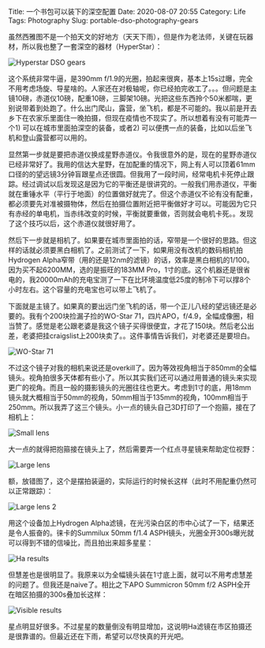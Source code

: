 Title: 一个书包可以装下的深空配置
Date: 2020-08-07 20:55
Category: Life
Tags: Photography
Slug: portable-dso-photography-gears

虽然西雅图不是一个拍天文的好地方（天天下雨），但是作为老法师，关键在玩器材，所以我也整了一套深空的器材（HyperStar）：

![Hyperstar DSO gears](images/portable-dso-hyperstar.jpg)

这个系统非常牛逼，是390mm f/1.9的光圈，拍起来很爽，基本上15s过曝，完全不用考虑场旋、导星啥的。人家还在对极轴呢，你已经拍完收工了。。。但问题是主镜10磅，赤道仪10磅，配重10磅，三脚架10磅。光把这些东西拎个50米都喘，更别说带着到处跑了。什么出门爬山，露营，坐飞机，都是不可能的。我以前是开去乡下在农家乐里面住一晚拍摄，但现在疫情也不现实了。所以想着有没有可能弄一个1) 可以在城市里面拍深空的装备，或者2) 可以便携一点的装备，比如以后坐飞机和登山露营都可以用的。

显然第一步就是要把赤道仪换成星野赤道仪。令我很意外的是，现在的星野赤道仪已经非常好了。我用的信达大星野，在加配重的情况下，网上有人可以顶着61mm口径的的望远镜3分钟盲跟星点还很圆。但我用了一段时间，经常电机卡死停止跟踪。经过调试以后发现这是因为它的平衡还是很讲究的。一般我们用赤道仪，平衡就在重锤水平（平行于地面）的位置做好就完了。但这个赤道仪不论有没有配重，都必须要先对准被摄物体，然后在拍摄位置附近把平衡做好才可以。可能因为它只有赤经的单电机，当赤纬改变的时候，平衡就要重做，否则就会电机卡死。。发现了这个技巧以后，这个赤道仪就很好用了。

然后下一步就是相机了。如果要在城市里面拍的话，窄带是一个很好的思路。但这样的话就必须要黑白相机了。之前测试了一下，如果用没有改机的数码相机拍Hydrogen Alpha窄带（用的还是12nm的滤镜）的话，效率是黑白相机的1/100。因为买不起6200MM，选的是振旺的183MM Pro，1寸的底。这个机器还是很省电的，我20000mAh的充电宝测了一下在比环境温度低25度的制冷下可以撑8个小时左右。这个容量的充电宝也可以带上飞机了。

下面就是主镜了。如果真的要出远门坐飞机的话，带一个正儿八经的望远镜还是必要的。我有个200块捡漏子捡的WO-Star 71，四片APO，f/4.9，全幅成像圈，相当赞了。感觉是老公跟老婆是我这个镜子买得很便宜，才花了150块。然后老公出差，老婆把挂craigslist上200块卖了。。这件事情告诉我们，对老婆还是要坦白。

![WO-Star 71](images/portable-dso-telescope.jpg)

不过这个镜子对我的相机来说还是overkill了。因为等效视角相当于850mm的全幅镜头。视角拍很多天体都有些小了。所以其实我们还可以通过用普通的镜头来实现更广的视角。而且一般的摄影镜头的光圈往往也更大。考虑到1寸的底，用18mm镜头就大概相当于50mm的视角，50mm相当于135mm的视角，100mm相当于250mm。所以我弄了这三个镜头。小一点的镜头自己3D打印了一个抱箍，接在了相机上：

![Small lens](images/portable-dso-50mm.jpg)

大一点的就得把抱箍接在镜头上了，然后需要弄一个红点寻星镜来帮助定位视野：

![Large lens](images/portable-dso-100mm-1.jpg)

额，放错图了，这个是摆拍装逼的，实际运行的时候长这样（此时不用配重仍然可以正常跟踪）：

![Large lens 2](images/portable-dso-100mm-2.jpg)

用这个设备加上Hydrogen Alpha滤镜，在光污染白区的市中心试了一下，结果还是令人振奋的。徕卡的Summilux 50mm f/1.4 ASPH镜头，光圈全开300s曝光就可以得到不错的信噪比，而且拍出来超多星星：

![Ha results](images/portable-dso-sky-50lux.jpg)

但慧差也是很明显了。我原来以为全幅镜头装在1寸底上面，就可以不用考虑慧差的问题了。但我还是naive了。相比之下APO Summicron 50mm f/2 ASPH全开在暗区拍摄的300s叠加长这样：

![Visible results](images/portable-dso-sky-50aa.jpg)

星点明显好很多。不过星星的数量倒没有明显增加，这说明Ha滤镜在市区拍摄还是很靠谱的。但最近还在下雨，希望可以尽快真的开光吧。